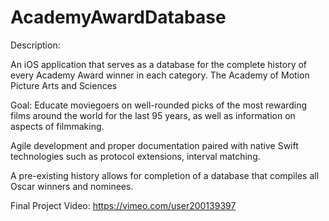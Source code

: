 # AcademyAwardDatabase


Description:

An iOS application that serves as a database for the complete history of every Academy Award winner in each category.  The Academy of Motion Picture Arts and Sciences

Goal:
Educate moviegoers on well-rounded picks of the most rewarding films around the world for the last 95 years, as well as information on aspects of filmmaking.

Agile development and proper documentation paired with native Swift technologies such as protocol extensions, interval matching.

A pre-existing history allows for completion of a database that compiles all Oscar winners and nominees.


Final Project Video: https://vimeo.com/user200139397
